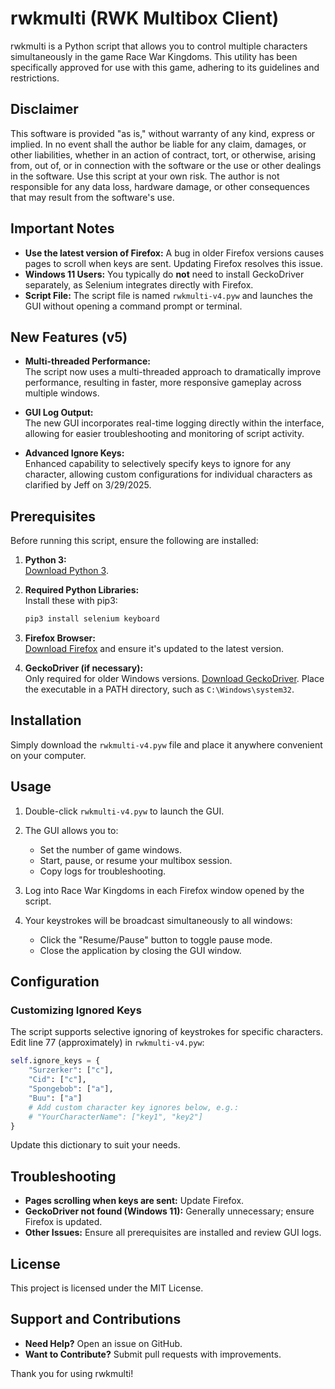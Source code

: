 
# rwkmulti (RWK Multibox Client)

rwkmulti is a Python script that allows you to control multiple characters simultaneously in the game Race War Kingdoms. This utility has been specifically approved for use with this game, adhering to its guidelines and restrictions.

## Disclaimer

This software is provided "as is," without warranty of any kind, express or implied. In no event shall the author be liable for any claim, damages, or other liabilities, whether in an action of contract, tort, or otherwise, arising from, out of, or in connection with the software or the use or other dealings in the software. Use this script at your own risk. The author is not responsible for any data loss, hardware damage, or other consequences that may result from the software's use.

## Important Notes

- **Use the latest version of Firefox:** A bug in older Firefox versions causes pages to scroll when keys are sent. Updating Firefox resolves this issue.
- **Windows 11 Users:** You typically do **not** need to install GeckoDriver separately, as Selenium integrates directly with Firefox.
- **Script File:** The script file is named `rwkmulti-v4.pyw` and launches the GUI without opening a command prompt or terminal.

## New Features (v5)

- **Multi-threaded Performance:**  
  The script now uses a multi-threaded approach to dramatically improve performance, resulting in faster, more responsive gameplay across multiple windows.

- **GUI Log Output:**  
  The new GUI incorporates real-time logging directly within the interface, allowing for easier troubleshooting and monitoring of script activity.

- **Advanced Ignore Keys:**  
  Enhanced capability to selectively specify keys to ignore for any character, allowing custom configurations for individual characters as clarified by Jeff on 3/29/2025.

## Prerequisites

Before running this script, ensure the following are installed:

1. **Python 3:**  
   [Download Python 3](https://www.python.org/downloads/).

2. **Required Python Libraries:**  
   Install these with pip3:
   ```sh
   pip3 install selenium keyboard
   ```

3. **Firefox Browser:**  
   [Download Firefox](https://www.mozilla.org/firefox/new/) and ensure it's updated to the latest version.

4. **GeckoDriver (if necessary):**  
   Only required for older Windows versions. [Download GeckoDriver](https://github.com/mozilla/geckodriver/releases). Place the executable in a PATH directory, such as `C:\Windows\system32`.

## Installation

Simply download the `rwkmulti-v4.pyw` file and place it anywhere convenient on your computer.

## Usage

1. Double-click `rwkmulti-v4.pyw` to launch the GUI.

2. The GUI allows you to:
   - Set the number of game windows.
   - Start, pause, or resume your multibox session.
   - Copy logs for troubleshooting.

3. Log into Race War Kingdoms in each Firefox window opened by the script.

4. Your keystrokes will be broadcast simultaneously to all windows:
   - Click the "Resume/Pause" button to toggle pause mode.
   - Close the application by closing the GUI window.

## Configuration

### Customizing Ignored Keys

The script supports selective ignoring of keystrokes for specific characters. Edit line 77 (approximately) in `rwkmulti-v4.pyw`:

```python
self.ignore_keys = {
    "Surzerker": ["c"],
    "Cid": ["c"],
    "Spongebob": ["a"],
    "Buu": ["a"]
    # Add custom character key ignores below, e.g.:
    # "YourCharacterName": ["key1", "key2"]
}
```

Update this dictionary to suit your needs.

## Troubleshooting

- **Pages scrolling when keys are sent:** Update Firefox.
- **GeckoDriver not found (Windows 11):** Generally unnecessary; ensure Firefox is updated.
- **Other Issues:** Ensure all prerequisites are installed and review GUI logs.

## License

This project is licensed under the MIT License.

## Support and Contributions

- **Need Help?** Open an issue on GitHub.
- **Want to Contribute?** Submit pull requests with improvements.

Thank you for using rwkmulti!
